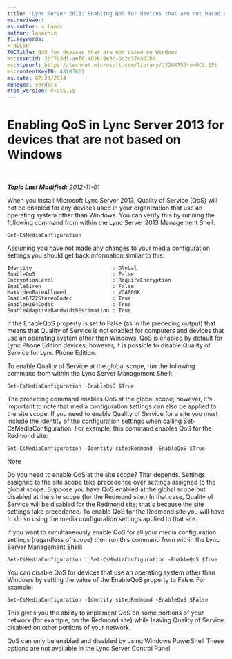 ```yaml
---
title: 'Lync Server 2013: Enabling QoS for devices that are not based on Windows'
ms.reviewer: 
ms.author: v-lanac
author: lanachin
f1.keywords:
- NOCSH
TOCTitle: QoS for devices that are not based on Windows
ms:assetid: 26f793df-aef8-4028-9e3b-6c2c37ea61b9
ms:mtpsurl: https://technet.microsoft.com/library/JJ204750(v=OCS.15)
ms:contentKeyID: 48183661
ms.date: 07/23/2014
manager: serdars
mtps_version: v=OCS.15
---
```


<div data-xmlns="http://www.w3.org/1999/xhtml">

<div class="topic" data-xmlns="http://www.w3.org/1999/xhtml" data-msxsl="urn:schemas-microsoft-com:xslt" data-cs="http://msdn.microsoft.com/">

<div data-asp="http://msdn2.microsoft.com/asp">

# Enabling QoS in Lync Server 2013 for devices that are not based on Windows

</div>

<div id="mainSection">

<div id="mainBody">

<span> </span>

_**Topic Last Modified:** 2012-11-01_

When you install Microsoft Lync Server 2013, Quality of Service (QoS) will not be enabled for any devices used in your organization that use an operating system other than Windows. You can verify this by running the following command from within the Lync Server 2013 Management Shell:

    Get-CsMediaConfiguration

Assuming you have not made any changes to your media configuration settings you should get back information similar to this:

    Identity                          : Global
    EnableQoS                         : False
    EncryptionLevel                   : RequireEncryption
    EnableSiren                       : False
    MaxVideoRateAllowed               : VGA600K
    EnableG722StereoCodec             : True
    EnableH264Codec                   : True
    EnableAdaptiveBandwidthEstimation : True

If the EnableQoS property is set to False (as in the preceding output) that means that Quality of Service is not enabled for computers and devices that use an operating system other than Windows. QoS is enabled by default for Lync Phone Edition devices; however, it is possible to disable Quality of Service for Lync Phone Edition.

To enable Quality of Service at the global scope, run the following command from within the Lync Server Management Shell:

    Set-CsMediaConfiguration -EnableQoS $True

The preceding command enables QoS at the global scope; however, it's important to note that media configuration settings can also be applied to the site scope. If you need to enable Quality of Service for a site you must include the Identity of the configuration settings when calling Set-CsMediaConfiguration. For example, this command enables QoS for the Redmond site:

    Set-CsMediaConfiguration -Identity site:Redmond -EnableQoS $True

<div>


> [!NOTE]  
> Do you need to enable QoS at the site scope? That depends. Settings assigned to the site scope take precedence over settings assigned to the global scope. Suppose you have QoS enabled at the global scope but disabled at the site scope (for the Redmond site.) In that case, Quality of Service will be disabled for the Redmond site; that's because the site settings take precedence. To enable QoS for the Redmond site you will have to do so using the media configuration settings applied to that site.



</div>

If you want to simultaneously enable QoS for all your media configuration settings (regardless of scope) then run this command from within the Lync Server Management Shell:

    Get-CsMediaConfiguration | Set-CsMediaConfiguration -EnableQoS $True

You can disable QoS for devices that use an operating system other than Windows by setting the value of the EnableQoS property to False. For example:

    Set-CsMediaConfiguration -Identity site:Redmond -EnableQoS $False

This gives you the ability to implement QoS on some portions of your network (for example, on the Redmond site) while leaving Quality of Service disabled on other portions of your network.

QoS can only be enabled and disabled by using Windows PowerShell These options are not available in the Lync Server Control Panel.

</div>

<span> </span>

</div>

</div>

</div>

